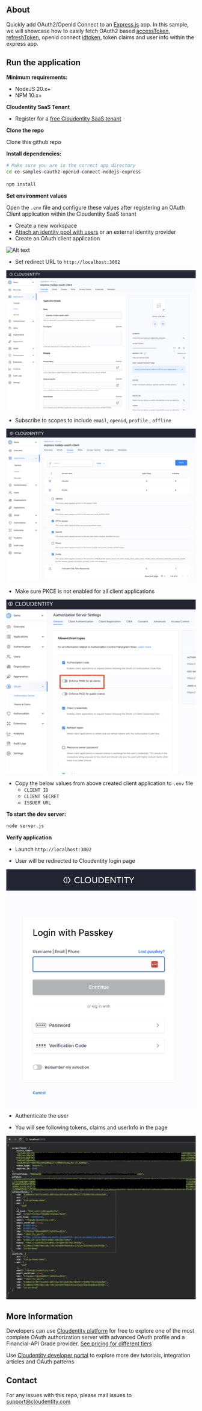 ## About

Quickly add OAuth2/OpenId Connect to an [Express.js](https://expressjs.com/) app. In this sample, we will showcase how to easily fetch OAuth2 based [accessToken](https://cloudentity.com/developers/basics/tokens/access-token/), [refreshToken](https://cloudentity.com/developers/basics/tokens/refresh-token/), openid connect [idtoken](https://cloudentity.com/developers/basics/tokens/id-token/), token claims and user info within the express app.

## Run the application

**Minimum requirements:**

- NodeJS 20.x+
- NPM 10.x+

**Cloudentity SaaS Tenant**

- Register for a [free Cloudentity SaaS tenant](https://authz.cloudentity.io/register)

**Clone the repo**

Clone this github repo

**Install dependencies:**

```bash
# Make sure you are in the correct app directory
cd ce-samples-oauth2-openid-connect-nodejs-express

npm install
```

**Set environment values**

Open the `.env` file and configure these values after registering an OAuth Client application within the Cloudentity SaaS tenant

* Create a new workspace
* [Attach an identity pool with users](https://cloudentity.com/developers/howtos/identity/store-users/) or an external identity provider
* Create an OAuth client application

![Alt text](create-oauth-client-application.jpeg "OAuth Client application")

* Set redirect URL to `http://localhost:3002` 

![Alt text](oauth-client-app-redirect-uri.png "OAuth client app redirect uri")

* Subscribe to scopes to include `email`, `openid`, `profile` , `offline`

![Alt text](oauth-client-app-scopes.png "Client Apps scopes")

* Make sure PKCE is not enabled for all client applications

![Alt text](oauth-pkce-for-all-apps.png "PKCE flag for all client apps")


* Copy the below values from above created client application to `.env` file
  * `CLIENT ID`
  * `CLIENT SECRET`
  * `ISSUER URL`


**To start the dev server:**

```bash
node server.js
```

**Verify application**

* Launch `http://localhost:3002`

* User will be redirected to Cloudentity login page

![Alt text](cloudentity-login-page.png "Cloudentity login page")
* Authenticate the user

* You will see following tokens, claims and userInfo in the page

![Alt text](app-expected-response.png "App expected response")

## More Information

Developers can use [Cloudentity platform](https://cloudentity.com/) for free to explore one of the most complete OAuth authorization server with advanced OAuth profile and a Financial-API Grade provider. [See pricing for different tiers](https://cloudentity.com/pricing/)

Use [Cloudentity developer portal](https://cloudentity.com/developers/) to explore more dev tutorials, integration articles and OAuth patterns

## Contact

For any issues with this repo, please mail issues to [support@cloudentity.com](mailto:support@cloudentity.com)
